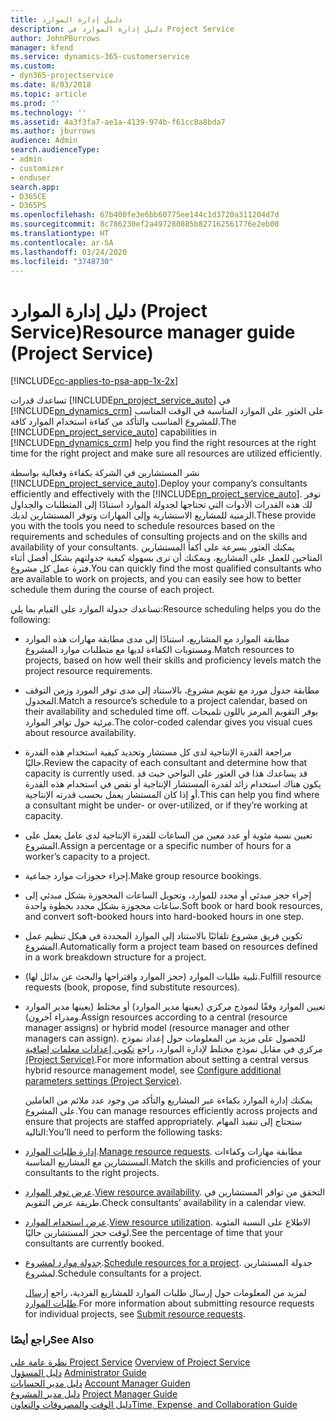 ```yaml
---
title: دليل إدارة الموارد
description: دليل إدارة الموارد في Project Service
author: JohnPBurrows
manager: kfend
ms.service: dynamics-365-customerservice
ms.custom:
- dyn365-projectservice
ms.date: 8/03/2018
ms.topic: article
ms.prod: ''
ms.technology: ''
ms.assetid: 4a3f3fa7-ae1a-4139-974b-f61cc8a8bda7
ms.author: jburrows
audience: Admin
search.audienceType:
- admin
- customizer
- enduser
search.app:
- D365CE
- D365PS
ms.openlocfilehash: 67b400fe3e6bb60775ee144c1d3720a311204d7d
ms.sourcegitcommit: 8c786230ef2a497280885b827162561776e2eb00
ms.translationtype: HT
ms.contentlocale: ar-SA
ms.lasthandoff: 03/24/2020
ms.locfileid: "3748730"
---
```

# <a name="resource-manager-guide-project-service"></a><span data-ttu-id="8a1a0-103">دليل إدارة الموارد (Project Service)</span><span class="sxs-lookup"><span data-stu-id="8a1a0-103">Resource manager guide (Project Service)</span></span>

[!INCLUDE[cc-applies-to-psa-app-1x-2x](../includes/cc-applies-to-psa-app-1x-2x.md)]

<span data-ttu-id="8a1a0-104">تساعدك قدرات [!INCLUDE[pn_project_service_auto](../includes/pn-project-service-auto.md)] في [!INCLUDE[pn_dynamics_crm](../includes/pn-dynamics-crm.md)] على العثور على الموارد المناسبة في الوقت المناسب للمشروع المناسب والتأكد من كفاءة استخدام الموارد كافة.</span><span class="sxs-lookup"><span data-stu-id="8a1a0-104">The [!INCLUDE[pn_project_service_auto](../includes/pn-project-service-auto.md)] capabilities in [!INCLUDE[pn_dynamics_crm](../includes/pn-dynamics-crm.md)] help you find the right resources at the right time for the right project and make sure all resources are utilized efficiently.</span></span>  
  
 <span data-ttu-id="8a1a0-105">نشر المستشارين في الشركة بكفاءة وفعالية بواسطة [!INCLUDE[pn_project_service_auto](../includes/pn-project-service-auto.md)].</span><span class="sxs-lookup"><span data-stu-id="8a1a0-105">Deploy your company’s consultants efficiently and effectively with the [!INCLUDE[pn_project_service_auto](../includes/pn-project-service-auto.md)].</span></span> <span data-ttu-id="8a1a0-106">توفر لك هذه القدرات الأدوات التي تحتاجها لجدولة الموارد استنادًا إلى المتطلبات والجداول الزمنية للمشاريع الاستشارية وإلى المهارات وتوفر المستشارين لديك.</span><span class="sxs-lookup"><span data-stu-id="8a1a0-106">These provide you with the tools you need to schedule resources based on the requirements and schedules of consulting projects and on the skills and availability of your consultants.</span></span> <span data-ttu-id="8a1a0-107">يمكنك العثور بسرعة على أكفأ المستشارين المتاحين للعمل على المشاريع، ويمكنك أن ترى بسهولة كيفية جدولتهم بشكل أفضل أثناء فترة عمل كل مشروع.</span><span class="sxs-lookup"><span data-stu-id="8a1a0-107">You can quickly find the most qualified consultants who are available to work on projects, and you can easily see how to better schedule them during the course of each project.</span></span>  
  
 <span data-ttu-id="8a1a0-108">تساعدك جدولة الموارد على القيام بما يلي:</span><span class="sxs-lookup"><span data-stu-id="8a1a0-108">Resource scheduling helps you do the following:</span></span>  
  
- <span data-ttu-id="8a1a0-109">مطابقة الموارد مع المشاريع، استنادًا إلى مدى مطابقة مهارات هذه الموارد ومستويات الكفاءة لديها مع متطلبات موارد المشروع.</span><span class="sxs-lookup"><span data-stu-id="8a1a0-109">Match resources to projects, based on how well their skills and proficiency levels match the project resource requirements.</span></span>  
  
- <span data-ttu-id="8a1a0-110">مطابقة جدول مورد مع تقويم مشروع، بالاستناد إلى مدى توفر المورد وزمن التوقف المجدول.</span><span class="sxs-lookup"><span data-stu-id="8a1a0-110">Match a resource’s schedule to a project calendar, based on their availability and scheduled time off.</span></span> <span data-ttu-id="8a1a0-111">يوفر التقويم المرمز باللون تلميحات مرئية حول توافر الموارد.</span><span class="sxs-lookup"><span data-stu-id="8a1a0-111">The color-coded calendar gives you visual cues about resource availability.</span></span>  
  
- <span data-ttu-id="8a1a0-112">مراجعة القدرة الإنتاجية لدى كل مستشار وتحديد كيفية استخدام هذه القدرة حاليًا.</span><span class="sxs-lookup"><span data-stu-id="8a1a0-112">Review the capacity of each consultant and determine how that capacity is currently used.</span></span> <span data-ttu-id="8a1a0-113">قد يساعدك هذا في العثور على النواحي حيث قد يكون هناك استخدام زائد لقدرة المستشار الإنتاجية أو نقص في استخدام هذه القدرة أو إذا كان المستشار يعمل بحسب قدرته الإنتاجية.</span><span class="sxs-lookup"><span data-stu-id="8a1a0-113">This can help you find where a consultant might be under- or over-utilized, or if they’re working at capacity.</span></span>  
  
- <span data-ttu-id="8a1a0-114">تعيين نسبة مئوية أو عدد معين من الساعات للقدرة الإنتاجية لدى عامل يعمل على المشروع.</span><span class="sxs-lookup"><span data-stu-id="8a1a0-114">Assign a percentage or a specific number of hours for a worker’s capacity to a project.</span></span>  
  
- <span data-ttu-id="8a1a0-115">إجراء حجوزات موارد جماعية.</span><span class="sxs-lookup"><span data-stu-id="8a1a0-115">Make group resource bookings.</span></span>  
  
- <span data-ttu-id="8a1a0-116">إجراء حجز مبدئي أو محدد للموارد، وتحويل الساعات المحجوزة بشكل مبدئي إلى ساعات محجوزة بشكل محدد بخطوة واحدة.</span><span class="sxs-lookup"><span data-stu-id="8a1a0-116">Soft book or hard book resources, and convert soft-booked hours into hard-booked hours in one step.</span></span>  
  
- <span data-ttu-id="8a1a0-117">تكوين فريق مشروع تلقائيًا بالاستناد إلى الموارد المحددة في هيكل تنظيم عمل المشروع.</span><span class="sxs-lookup"><span data-stu-id="8a1a0-117">Automatically form a project team based on resources defined in a work breakdown structure for a project.</span></span>  
  
- <span data-ttu-id="8a1a0-118">تلبية طلبات الموارد (حجز الموارد واقتراحها والبحث عن بدائل لها).</span><span class="sxs-lookup"><span data-stu-id="8a1a0-118">Fulfill resource requests (book, propose, find substitute resources).</span></span>  
  
- <span data-ttu-id="8a1a0-119">تعيين الموارد وفقًا لنموذج مركزي (يعينها مدير الموارد) أو مختلط (يعينها مدير الموارد ومدراء آخرون).</span><span class="sxs-lookup"><span data-stu-id="8a1a0-119">Assign resources according to a central (resource manager assigns) or hybrid model (resource manager and other managers can assign).</span></span> <span data-ttu-id="8a1a0-120">للحصول على مزيد من المعلومات حول إعداد نموذج مركزي في مقابل نموذج مختلط لإدارة الموارد، راجع [تكوين إعدادات معلمات إضافية‬ (Project Service)](../project-service/configure-additional-parameters-settings.md).</span><span class="sxs-lookup"><span data-stu-id="8a1a0-120">For more information about setting a central versus hybrid resource management model, see [Configure additional parameters settings (Project Service)](../project-service/configure-additional-parameters-settings.md).</span></span>  
  
  <span data-ttu-id="8a1a0-121">يمكنك إدارة الموارد بكفاءة عبر المشاريع والتأكد من وجود عدد ملائم من العاملين على المشروع.</span><span class="sxs-lookup"><span data-stu-id="8a1a0-121">You can manage resources efficiently across projects and ensure that projects are staffed appropriately.</span></span> <span data-ttu-id="8a1a0-122">ستحتاج إلى تنفيذ المهام التالية:</span><span class="sxs-lookup"><span data-stu-id="8a1a0-122">You’ll need to perform the following tasks:</span></span>  
  
- <span data-ttu-id="8a1a0-123">[إدارة طلبات الموارد](../project-service/manage-resource-requests.md).</span><span class="sxs-lookup"><span data-stu-id="8a1a0-123">[Manage resource requests](../project-service/manage-resource-requests.md).</span></span> <span data-ttu-id="8a1a0-124">مطابقة مهارات وكفاءات المستشارين مع المشاريع المناسبة.</span><span class="sxs-lookup"><span data-stu-id="8a1a0-124">Match the skills and proficiencies of your consultants to the right projects.</span></span>  
  
- <span data-ttu-id="8a1a0-125">[عرض توفر الموارد](../project-service/view-resource-availability.md).</span><span class="sxs-lookup"><span data-stu-id="8a1a0-125">[View resource availability](../project-service/view-resource-availability.md).</span></span> <span data-ttu-id="8a1a0-126">التحقق من توافر المستشارين في طريقة عرض التقويم.</span><span class="sxs-lookup"><span data-stu-id="8a1a0-126">Check consultants’ availability in a calendar view.</span></span>  
  
- <span data-ttu-id="8a1a0-127">[عرض استخدام الموارد](../project-service/view-resource-utilization.md).</span><span class="sxs-lookup"><span data-stu-id="8a1a0-127">[View resource utilization](../project-service/view-resource-utilization.md).</span></span> <span data-ttu-id="8a1a0-128">الاطلاع على النسبة المئوية لوقت حجز المستشارين حاليًا.</span><span class="sxs-lookup"><span data-stu-id="8a1a0-128">See the percentage of time that your consultants are currently booked.</span></span>  
  
- <span data-ttu-id="8a1a0-129">[جدولة موارد لمشروع](../project-service/schedule-resources-project.md).</span><span class="sxs-lookup"><span data-stu-id="8a1a0-129">[Schedule resources for a project](../project-service/schedule-resources-project.md).</span></span> <span data-ttu-id="8a1a0-130">جدولة المستشارين لمشروع.</span><span class="sxs-lookup"><span data-stu-id="8a1a0-130">Schedule consultants for a project.</span></span>  
  
  <span data-ttu-id="8a1a0-131">لمزيد من المعلومات حول إرسال طلبات الموارد للمشاريع الفردية، راجع [إرسال طلبات الموارد](../project-service/submit-resource-requests.md).</span><span class="sxs-lookup"><span data-stu-id="8a1a0-131">For more information about submitting resource requests for individual projects, see [Submit resource requests](../project-service/submit-resource-requests.md).</span></span>  
  
### <a name="see-also"></a><span data-ttu-id="8a1a0-132">راجع أيضًا</span><span class="sxs-lookup"><span data-stu-id="8a1a0-132">See Also</span></span>  
 <span data-ttu-id="8a1a0-133">[نظرة عامة على Project Service](../project-service/overview.md) </span><span class="sxs-lookup"><span data-stu-id="8a1a0-133">[Overview of Project Service](../project-service/overview.md) </span></span>  
 <span data-ttu-id="8a1a0-134">[دليل المسؤول](../project-service/admin-guide.md) </span><span class="sxs-lookup"><span data-stu-id="8a1a0-134">[Administrator Guide](../project-service/admin-guide.md) </span></span>  
 <span data-ttu-id="8a1a0-135">[دليل مدير الحسابات](../project-service/account-manager-guide.md) </span><span class="sxs-lookup"><span data-stu-id="8a1a0-135">[Account Manager Guiden](../project-service/account-manager-guide.md) </span></span>  
 <span data-ttu-id="8a1a0-136">[دليل مدير المشروع](../project-service/project-manager-guide.md) </span><span class="sxs-lookup"><span data-stu-id="8a1a0-136">[Project Manager Guide](../project-service/project-manager-guide.md) </span></span>  
 [<span data-ttu-id="8a1a0-137">دليل الوقت والمصروفات والتعاون</span><span class="sxs-lookup"><span data-stu-id="8a1a0-137">Time, Expense, and Collaboration Guide</span></span>](../project-service/time-expense-collaboration-guide.md)

